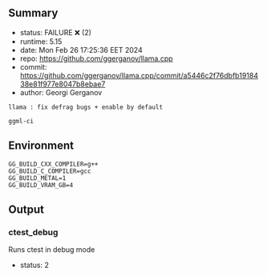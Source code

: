 ## Summary

- status:  FAILURE ❌ (2)
- runtime: 5.15
- date:    Mon Feb 26 17:25:36 EET 2024
- repo:    https://github.com/ggerganov/llama.cpp
- commit:  https://github.com/ggerganov/llama.cpp/commit/a5446c2f76dbfb1918438e81f977e8047b8ebae7
- author:  Georgi Gerganov
```
llama : fix defrag bugs + enable by default

ggml-ci
```

## Environment

```
GG_BUILD_CXX_COMPILER=g++
GG_BUILD_C_COMPILER=gcc
GG_BUILD_METAL=1
GG_BUILD_VRAM_GB=4
```

## Output

### ctest_debug

Runs ctest in debug mode
- status: 2
```

```

